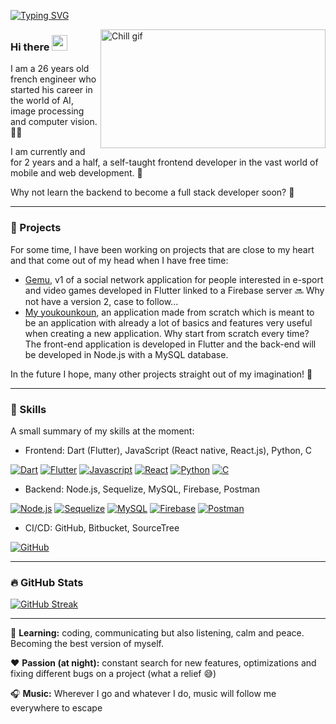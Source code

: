 [![Typing SVG](https://readme-typing-svg.demolab.com?font=Fira+Code&weight=100&size=20&pause=1000&color=F7F7F7&vCenter=true&width=475&height=25&lines=+%F0%9F%8C%B1+Young+developper+in+the+IT+world+%F0%9F%8C%B1+;%F0%9F%8C%B1+Always+learning+new+things+%F0%9F%8C%B1)](https://git.io/typing-svg)

[<img align="right" alt="Chill gif" src="https://cdn.shopify.com/s/files/1/0578/3696/1997/t/9/assets/lofiboy.gif?v=103461765217895835051680702279" width="360" height="190" />](https://github.com/JurojinKun?tab=repositories)

### Hi there <img src="https://media.giphy.com/media/hvRJCLFzcasrR4ia7z/giphy.gif" width="25px">

I am a 26 years old french engineer who started his career in the world of AI, image processing and computer vision. 👨‍🎓

I am currently and for 2 years and a half, a self-taught frontend developer in the vast world of mobile and web development. 📱

Why not learn the backend to become a full stack developer soon? 🧠

---

### 🔭 Projects

For some time, I have been working on projects that are close to my heart and that come out of my head when I have free time:
- [Gemu](https://github.com/Gemu-Inc/Gemu_ui), v1 of a social network application for people interested in e-sport and video games developed in Flutter linked to a Firebase server 🔜 Why not have a version 2, case to follow...
- [My youkounkoun](https://github.com/JurojinKun/my_youkounkoun_front), an application made from scratch which is meant to be an application with already a lot of basics and features very useful when creating a new application. Why start from scratch every time? The front-end application is developed in Flutter and the back-end will be developed in Node.js with a MySQL database.

In the future I hope, many other projects straight out of my imagination! 🤔

---

### 💭 Skills

A small summary of my skills at the moment:
- Frontend: Dart (Flutter), JavaScript (React native, React.js), Python, C

[![Dart](https://skillicons.dev/icons?i=dart)](https://dart.dev/)
[![Flutter](https://skillicons.dev/icons?i=flutter)](https://flutter.dev/)
[![Javascript](https://skillicons.dev/icons?i=js)]()
[![React](https://skillicons.dev/icons?i=react)](https://fr.legacy.reactjs.org/)
[![Python](https://skillicons.dev/icons?i=python)](https://www.python.org/)
[![C](https://skillicons.dev/icons?i=c)]()

- Backend: Node.js, Sequelize, MySQL, Firebase, Postman

[![Node.js](https://skillicons.dev/icons?i=nodejs)](https://nodejs.org/en)
[![Sequelize](https://skillicons.dev/icons?i=sequelize)](https://sequelize.org/)
[![MySQL](https://skillicons.dev/icons?i=mysql)](https://www.mysql.com/fr/)
[![Firebase](https://skillicons.dev/icons?i=firebase)](https://firebase.google.com/)
[![Postman](https://skillicons.dev/icons?i=postman)](https://www.postman.com/)

- CI/CD: GitHub, Bitbucket, SourceTree

[![GitHub](https://skillicons.dev/icons?i=github)](https://github.com/JurojinKun)

---

### 🔥 GitHub Stats

[![GitHub Streak](https://streak-stats.demolab.com?user=JurojinKun&theme=discord-old-blurple&hide_border=true&border_radius=10)](https://git.io/streak-stats)

---

💼 **Learning:** coding, communicating but also listening, calm and peace. Becoming the best version of myself.

❤️ **Passion (at night):** constant search for new features, optimizations and fixing different bugs on a project (what a relief 😅)

🎧 **Music:** Wherever I go and whatever I do, music will follow me everywhere to escape
